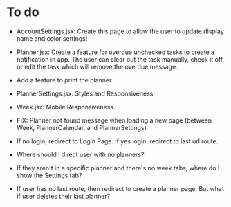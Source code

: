 # To do
- AccountSettings.jsx: Create this page to allow the user to update display name and color settings!
- Planner.jsx: Create a feature for overdue unchecked tasks to create a notification in app. The user can clear out the task manually, check it off, or edit the task which will remove the overdue message.
- Add a feature to print the planner.
- PlannerSettings.jsx: Styles and Responsiveness
- Week.jsx: Mobile Responsiveness.


- FIX: Planner not found message when loading a new page (between Week, PlannerCalendar, and PlannerSettings)

- If no login, redirect to Login Page. If yes login, redirect to last url route.
- Where should I direct user with no planners?
- If they aren't in a specific planner and there's no week tabs, where do I show the Settings tab?
- If user has no last route, then redirect to create a planner page. But what if user deletes their last planner?